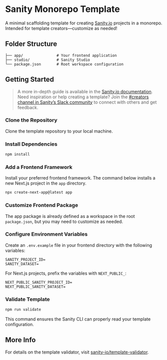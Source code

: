 # Sanity Monorepo Template

A minimal scaffolding template for creating [Sanity.io](https://www.sanity.io/) projects in a monorepo. Intended for template creators—customize as needed!

## Folder Structure

```plaintext
├── app/               # Your frontend application
├── studio/            # Sanity Studio
└── package.json       # Root workspace configuration
```

## Getting Started

> A more in-depth guide is available in the [Sanity.io documentation](https://www.sanity.io/docs).
> Need inspiration or help creating a template? Join the [#creators channel in Sanity’s Slack community](https://slack.sanity.io) to connect with others and get feedback.

### Clone the Repository
Clone the template repository to your local machine.

### Install Dependencies

```bash
npm install
```

### Add a Frontend Framework
Install your preferred frontend framework. The command below installs a new Next.js project in the `app` directory.

```bash
npx create-next-app@latest app
```

### Customize Frontend Package
The app package is already defined as a workspace in the root `package.json`, but you may need to customize as needed.

### Configure Environment Variables
Create an `.env.example` file in your frontend directory with the following variables:

```dotenv
SANITY_PROJECT_ID=
SANITY_DATASET=
```

For Next.js projects, prefix the variables with `NEXT_PUBLIC_`:

```dotenv
NEXT_PUBLIC_SANITY_PROJECT_ID=
NEXT_PUBLIC_SANITY_DATASET=
```

### Validate Template

```bash
npm run validate
```

This command ensures the Sanity CLI can properly read your template configuration.

## More Info

For details on the template validator, visit [sanity-io/template-validator](https://github.com/sanity-io/template-validator).
